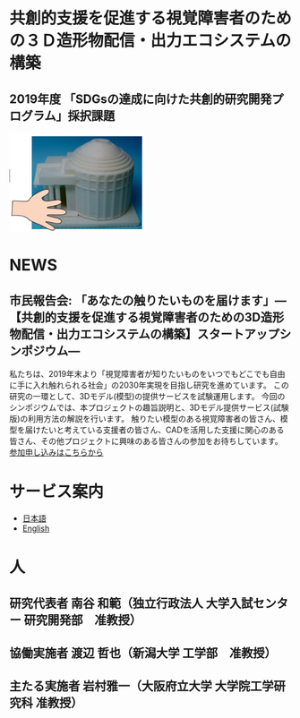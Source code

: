 # 共創的支援を促進する視覚障害者のための３Ｄ造形物配信・出力エコシステムの構築
## 2019年度 「SDGsの達成に向けた共創的研究開発プログラム」採択課題

![3Dモデルと触る手](img/3d_model_touch.png)
# NEWS
## 市民報告会: 「あなたの触りたいものを届けます」―【共創的支援を促進する視覚障害者のための3D造形物配信・出力エコシステムの構築】スタートアップシンポジウム―

私たちは、2019年末より「視覚障害者が知りたいものをいつでもどこでも自由に手に入れ触れられる社会」の2030年実現を目指し研究を進めています。
この研究の一環として、3Dモデル(模型)の提供サービスを試験運用します。
今回のシンポジウムでは、本プロジェクトの趣旨説明と、3Dモデル提供サービス(試験版)の利用方法の解説を行います。
触りたい模型のある視覚障害者の皆さん、模型を届けたいと考えている支援者の皆さん、CADを活用した支援に関心のある皆さん、その他プロジェクトに興味のある皆さんの参加をお待ちしています。
[参加申し込みはこちらから](https://docs.google.com/forms/d/e/1FAIpQLSdJk9BQ0XgMnW92QbgfzJHbIuEbXM8TRmx2AWYX42-qreNFng/viewform
)

# サービス案内
* [日本語](service.html)
* [English](service-en.html)

# 人
## 研究代表者 南谷 和範（独立行政法人 大学入試センター 研究開発部　准教授）
## 協働実施者 渡辺 哲也（新潟大学 工学部　准教授）
## 主たる実施者 岩村雅一（大阪府立大学 大学院工学研究科 准教授）
